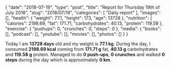 {
    "date": "2018-07-19",
    "type": "post",
    "title": "Report for Thursday 19th of July 2018",
    "slug": "2018\/07\/19",
    "categories": [
        "Daily report"
    ],
    "images": [],
    "health": {
        "weight": 77.1,
        "height": 173,
        "age": 13728
    },
    "nutrition": {
        "calories": 2198.69,
        "fat": 171.71,
        "carbohydrates": 40.13,
        "protein": 119.58
    },
    "exercise": {
        "pushups": 0,
        "crunches": 0,
        "steps": 0
    },
    "media": {
        "books": [],
        "podcast": [],
        "youtube": [],
        "movies": [],
        "photos": []
    }
}

Today I am <strong>13728 days</strong> old and my weight is <strong>77.1 kg</strong>. During the day, I consumed <strong>2198.69 kcal</strong> coming from <strong>171.71 g</strong> fat, <strong>40.13 g</strong> carbohydrates and <strong>119.58 g</strong> protein. Managed to do <strong>0 push-ups</strong>, <strong>0 crunches</strong> and walked <strong>0 steps</strong> during the day which is approximately <strong>0 km</strong>.